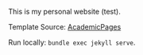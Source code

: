 This is my personal website (test).

Template Source: <a href="https://github.com/academicpages/academicpages.github.io">AcademicPages</a>

Run locally: `bundle exec jekyll serve`.
